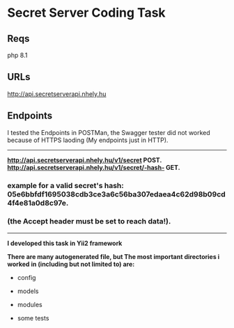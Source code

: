 # Secret Server Coding Task

## Reqs
php 8.1

## URLs
http://api.secretserverapi.nhely.hu

## Endpoints

I tested the Endpoints in POSTMan, the Swagger tester did not worked because of HTTPS laoding (My endpoints just in HTTP).

---
**http://api.secretserverapi.nhely.hu/v1/secret  POST.**
**http://api.secretserverapi.nhely.hu/v1/secret/-hash-  GET.**

### example for a valid secret's hash: 05e6bbfdf1695038cdb3ce3a6c56ba307edaea4c62d98b09cd4f4e81a0d8c97e.

### (the Accept header must be set to reach data!).
---
**I developed this task in Yii2 framework**

**There are many autogenerated file, but The most important directories i worked in (including but not limited to) are:**
- config
- models
- modules

- some tests
